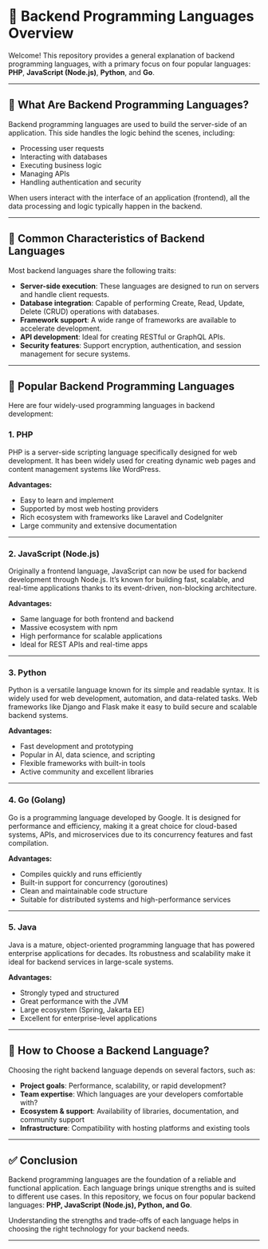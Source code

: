 # 🔧 Backend Programming Languages Overview

Welcome! This repository provides a general explanation of backend programming languages, with a primary focus on four popular languages: **PHP**, **JavaScript (Node.js)**, **Python**, and **Go**.

---

## 📌 What Are Backend Programming Languages?

Backend programming languages are used to build the server-side of an application. This side handles the logic behind the scenes, including:

- Processing user requests
- Interacting with databases
- Executing business logic
- Managing APIs
- Handling authentication and security

When users interact with the interface of an application (frontend), all the data processing and logic typically happen in the backend.

---

## 🧠 Common Characteristics of Backend Languages

Most backend languages share the following traits:

- **Server-side execution**: These languages are designed to run on servers and handle client requests.
- **Database integration**: Capable of performing Create, Read, Update, Delete (CRUD) operations with databases.
- **Framework support**: A wide range of frameworks are available to accelerate development.
- **API development**: Ideal for creating RESTful or GraphQL APIs.
- **Security features**: Support encryption, authentication, and session management for secure systems.

---

## 🚀 Popular Backend Programming Languages

Here are four widely-used programming languages in backend development:

### 1. PHP

PHP is a server-side scripting language specifically designed for web development. It has been widely used for creating dynamic web pages and content management systems like WordPress.

**Advantages:**

- Easy to learn and implement
- Supported by most web hosting providers
- Rich ecosystem with frameworks like Laravel and CodeIgniter
- Large community and extensive documentation

---

### 2. JavaScript (Node.js)

Originally a frontend language, JavaScript can now be used for backend development through Node.js. It’s known for building fast, scalable, and real-time applications thanks to its event-driven, non-blocking architecture.

**Advantages:**

- Same language for both frontend and backend
- Massive ecosystem with npm
- High performance for scalable applications
- Ideal for REST APIs and real-time apps

---

### 3. Python

Python is a versatile language known for its simple and readable syntax. It is widely used for web development, automation, and data-related tasks. Web frameworks like Django and Flask make it easy to build secure and scalable backend systems.

**Advantages:**

- Fast development and prototyping
- Popular in AI, data science, and scripting
- Flexible frameworks with built-in tools
- Active community and excellent libraries

---

### 4. Go (Golang)

Go is a programming language developed by Google. It is designed for performance and efficiency, making it a great choice for cloud-based systems, APIs, and microservices due to its concurrency features and fast compilation.

**Advantages:**

- Compiles quickly and runs efficiently
- Built-in support for concurrency (goroutines)
- Clean and maintainable code structure
- Suitable for distributed systems and high-performance services

---

### 5. Java

Java is a mature, object-oriented programming language that has powered enterprise applications for decades. Its robustness and scalability make it ideal for backend services in large-scale systems.

**Advantages:**

- Strongly typed and structured
- Great performance with the JVM
- Large ecosystem (Spring, Jakarta EE)
- Excellent for enterprise-level applications

---

## 🎯 How to Choose a Backend Language?

Choosing the right backend language depends on several factors, such as:

- **Project goals**: Performance, scalability, or rapid development?
- **Team expertise**: Which languages are your developers comfortable with?
- **Ecosystem & support**: Availability of libraries, documentation, and community support
- **Infrastructure**: Compatibility with hosting platforms and existing tools

---

## ✅ Conclusion

Backend programming languages are the foundation of a reliable and functional application. Each language brings unique strengths and is suited to different use cases. In this repository, we focus on four popular backend languages: **PHP, JavaScript (Node.js), Python, and Go**.

Understanding the strengths and trade-offs of each language helps in choosing the right technology for your backend needs.

---
